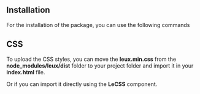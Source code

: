 ## Installation

For the installation of the package, you can use the following commands

<div>
<NpmCode></NpmCode>
</div>

## CSS

To upload the CSS styles, you can move the **leux.min.css** from the **node_modules/leux/dist** folder to your project folder and import it in your **index.html** file.

<div>
<LinkCode></LinkCode>
</div>

Or if you can import it directly using the <NavLink to="/components/lecss"><b>LeCSS</b></NavLink> component.
